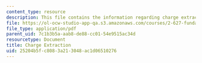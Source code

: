 ```yaml
---
content_type: resource
description: This file contains the information regarding charge extraction.
file: https://ol-ocw-studio-app-qa.s3.amazonaws.com/courses/2-627-fundamentals-of-photovoltaics-fall-2013/25204b5fc8083a213048ac1d06510276_MIT2_627F13_lec09.pdf
file_type: application/pdf
parent_uid: 7c1b3b5a-aab8-de88-cc01-54e9515ac34d
resourcetype: Document
title: Charge Extraction
uid: 25204b5f-c808-3a21-3048-ac1d06510276
---
```

